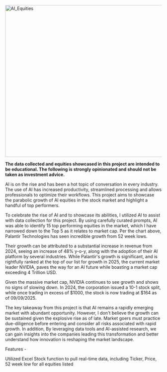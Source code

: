 <img width="1082" height="487" alt="AI_Equities" src="https://github.com/user-attachments/assets/956395b9-68eb-4bac-92fa-5ed3644457b1" />

**The data collected and equities showcased in this project are intended to be educational. The following is strongly opinionated and should not be taken as investment advice.**

AI is on the rise and has been a hot topic of conversation in every industry. The use of AI has increased productivity, streamlined processing and allows professionals to optimize their workflows. This project aims to showcase the parabolic growth of AI equities in the stock market and highlight a handful of top performers. 

To celebrate the rise of AI and to showcase its abilities, I utilized AI to assist with data collection for this project. By using carefully curated prompts, AI was able to identify 15 top performing equities in the market, which I have narrowed down to the Top 5 as it relates to market cap. Per the chart above, Palantir Technologies has seen incredible growth from 52 week lows. 

Their growth can be attributed to a substantial increase in revenue from 2024, seeing an increase of 48% y-o-y, along with the adoption of their AI platform by several industries. While Palantir's growth is significant, and is rightfully ranked at the top of our list for growth in 2025, the current market leader NVIDIA, paves the way for an AI future while boasting a market cap exceeding 4 Trillion USD. 

Given the massive market cap, NVIDIA continues to see growth and shows no signs of slowing down. In 2024, the corporation issued a 10-1 stock split, while once trading in excess of $1000, the stock is now trading at $164 as of 09/09/2025.

The key takeaway from this project is that AI remains a rapidly emerging market with abundant opportunity. However, I don't believe the growth can be sustained given the explosive rise as of late. Market goers must practice due-diligence before entering and consider all risks associated with rapid growth. In addition, By leveraging data tools and AI-assisted research, we can gain insights into the companies leading this transformation and better understand how innovation is reshaping the market landscape.

Features -

Utilized Excel Stock function to pull real-time data, including Ticker, Price, 52 week low for all equities listed
